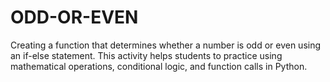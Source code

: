# ODD-OR-EVEN
Creating a function that determines whether a number is odd or even using an if-else statement. This activity helps students to practice using mathematical operations, conditional logic, and function calls in Python.
